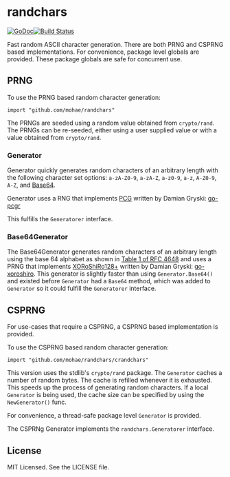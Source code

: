 # randchars
[![GoDoc](https://godoc.org/github.com/mohae/randchars?status.svg)](https://godoc.org/github.com/mohae/randchars)[![Build Status](https://travis-ci.org/mohae/randchars.png)](https://travis-ci.org/mohae/randchars)

Fast random ASCII character generation.  There are both PRNG and CSPRNG based implementations.  For convenience, package level globals are provided.  These package globals are safe for concurrent use.

## PRNG
To use the PRNG based random character generation:

    import "github.com/mohae/randchars"

The PRNGs are seeded using a random value obtained from `crypto/rand`.  The PRNGs can be re-seeded, either using a user supplied value or with a value obtained from `crypto/rand`.

### Generator
Generator quickly generates random characters of an arbitrary length with the following character set options: `a-zA-Z0-9`, `a-zA-Z`, `a-z0-9`, `a-z`, `A-Z0-9`, `A-Z`, and [Base64](https://tools.ietf.org/html/rfc4648).

Generator uses a RNG that implements [PCG](http://www.pcg-random.org) written by Damian Gryski: [go-pcgr](https://github.com/dgryski/go-pcgr)

This fulfills the `Generatorer` interface.

### Base64Generator
The Base64Generator generates random characters of an arbitrary length using the base 64 alphabet as shown in [Table 1 of RFC 4648](https://tools.ietf.org/html/rfc4648) and uses a PRNG that implements [XORoShiRo128+](http://xoroshiro.di.unimi.it/) written by Damian Gryski: [go-xoroshiro](https://github.com/dgryski/go-xoroshiro). This generator is slightly faster than using `Generator.Base64()` and existed before `Generator` had a `Base64` method, which was added to `Generator` so it could fulfill the `Generatorer` interface.

## CSPRNG
For use-cases that require a CSPRNG, a CSPRNG based implementation is provided.

To use the CSPRNG based random character generation:

    import "github.com/mohae/randchars/crandchars"

This version uses the stdlib's `crypto/rand` package.  The `Generator` caches a number of random bytes.  The cache is refilled whenever it is exhausted.  This speeds up the process of generating random characters.  If a local `Generator` is being used, the cache size can be specified by using the `NewGenerator()` func.

For convenience, a thread-safe package level `Generator` is provided.

The CSPRNg Generator implements the `randchars.Generatorer` interface.

## License
MIT Licensed.  See the LICENSE file.
